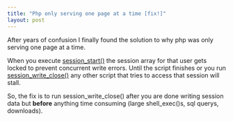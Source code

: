 ```yaml
---
title: "Php only serving one page at a time [fix!]"
layout: post
---
```


After years of confusion I finally found the solution to why php was only serving one page at a time.

When you execute [session_start()](http://us2.php.net/manual/en/function.session-start.php) the session array for that user gets locked to prevent concurrent write errors. Until the script finishes or you run[ session_write_close()](http://us2.php.net/manual/en/function.session-write-close.php) any other script that tries to access that session will stall.

So, the fix is to run session_write_close() after you are done writing session data but <strong>before</strong> anything time consuming (large shell_exec()s, sql querys, downloads).
